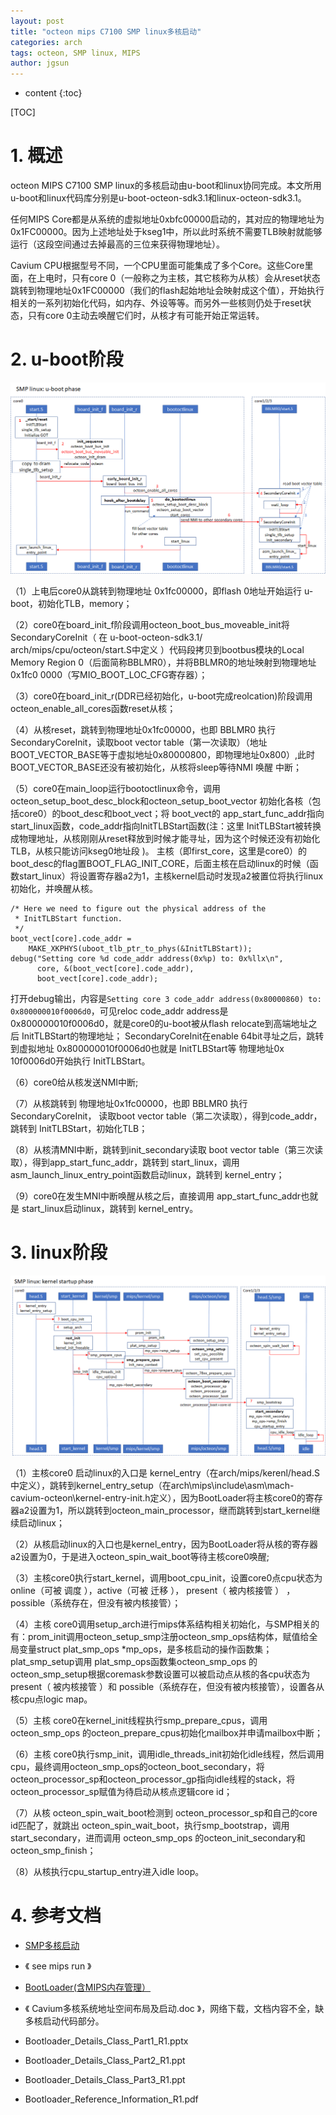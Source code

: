 ```yaml
---
layout: post
title: "octeon mips C7100 SMP linux多核启动"
categories: arch
tags: octeon, SMP linux, MIPS
author: jgsun
---
```


* content
{:toc}

[TOC]
# 1. 概述
octeon MIPS C7100 SMP linux的多核启动由u-boot和linux协同完成。本文所用u-boot和linux代码库分别是u-boot-octeon-sdk3.1和linux-octeon-sdk3.1。













任何MIPS Core都是从系统的虚拟地址0xbfc00000启动的，其对应的物理地址为0x1FC00000。因为上述地址处于kseg1中，所以此时系统不需要TLB映射就能够运行（这段空间通过去掉最高的三位来获得物理地址）。

Cavium CPU根据型号不同，一个CPU里面可能集成了多个Core。这些Core里面，在上电时，只有core 0（一般称之为主核，其它核称为从核）会从reset状态跳转到物理地址0x1FC00000（我们的flash起始地址会映射成这个值），开始执行相关的一系列初始化代码，如内存、外设等等。而另外一些核则仍处于reset状态，只有core 0主动去唤醒它们时，从核才有可能开始正常运转。
 
# 2. u-boot阶段

![image](/images/posts/arch/octeon-smp-linux-uboot.png)

（1）上电后core0从跳转到物理地址 0x1fc00000，即flash 0地址开始运行 u-boot，初始化TLB，memory；

（2）core0在board_init_f阶段调用octeon_boot_bus_moveable_init将SecondaryCoreInit（ 在 u-boot-octeon-sdk3.1/ arch/mips/cpu/octeon/start.S中定义 ）代码段拷贝到bootbus模块的Local Memory Region 0（后面简称BBLMR0），并将BBLMR0的地址映射到物理地址0x1fc0 0000（写MIO_BOOT_LOC_CFG寄存器）；

（3）core0在board_init_r(DDR已经初始化，u-boot完成reolcation)阶段调用octeon_enable_all_cores函数reset从核；

（4）从核reset，跳转到物理地址0x1fc00000，也即 BBLMR0 执行 SecondaryCoreInit，读取boot vector table（第一次读取）（地址BOOT_VECTOR_BASE等于虚拟地址0x80000800，即物理地址0x800）,此时 BOOT_VECTOR_BASE还没有被初始化，从核将sleep等待NMI 唤醒 中断；

（5）core0在main_loop运行bootoctlinux命令，调用octeon_setup_boot_desc_block和octeon_setup_boot_vector 初始化各核（包括core0）的boot_desc和boot_vect；将 boot_vect的 app_start_func_addr指向 start_linux函数，code_addr指向InitTLBStart函数(注：这里 InitTLBStart被转换成物理地址，从核刚刚从reset释放到时候才能寻址，因为这个时候还没有初始化TLB，从核只能访问kseg0地址段 )。 主核（即first_core，这里是core0）的 boot_desc的flag置BOOT_FLAG_INIT_CORE，后面主核在启动linux的时候（函数start_linux）将设置寄存器a2为1，主核kernel启动时发现a2被置位将执行linux初始化，并唤醒从核。

```
/* Here we need to figure out the physical address of the
 * InitTLBStart function.
 */
boot_vect[core].code_addr =
    MAKE_XKPHYS(uboot_tlb_ptr_to_phys(&InitTLBStart));
debug("Setting core %d code_addr address(0x%p) to: 0x%llx\n",
      core, &(boot_vect[core].code_addr),
      boot_vect[core].code_addr);
```
打开debug输出，内容是`Setting core 3 code_addr address(0x80000860) to: 0x800000010f0006d0`，可见reloc code_addr address是 0x800000010f0006d0，就是core0的u-boot被从flash relocate到高端地址之后 InitTLBStart的物理地址； SecondaryCoreInit在enable 64bit寻址之后，跳转到虚拟地址 0x800000010f0006d0也就是 InitTLBStart等 物理地址0x 10f0006d0开始执行 InitTLBStart。

（6）core0给从核发送NMI中断;

（7）从核跳转到 物理地址0x1fc00000，也即 BBLMR0 执行 SecondaryCoreInit， 读取boot vector table（第二次读取），得到code_addr，跳转到 InitTLBStart，初始化TLB；

（8）从核清MNI中断，跳转到init_secondary读取 boot vector table（第三次读取），得到app_start_func_addr，跳转到 start_linux，调用asm_launch_linux_entry_point函数启动linux，跳转到 kernel_entry；

（9）core0在发生MNI中断唤醒从核之后，直接调用 app_start_func_addr也就是 start_linux启动linux，跳转到 kernel_entry。
# 3. linux阶段

![image](/images/posts/arch/octeon-smp-linux-kernel.png)

（1）主核core0 启动linux的入口是 kernel_entry（在arch/mips/kerenl/head.S中定义），跳转到kernel_entry_setup（在arch\mips\include\asm\mach-cavium-octeon\kernel-entry-init.h定义），因为BootLoader将主核core0的寄存器a2设置为1，所以跳转到octeon_main_processor，继而跳转到start_kernel继续启动linux；

（2）从核启动linux的入口也是kernel_entry，因为BootLoader将从核的寄存器a2设置为0，于是进入octeon_spin_wait_boot等待主核core0唤醒;

（3）主核core0执行start_kernel，调用boot_cpu_init，设置core0点cpu状态为online（可被 调度 ），active（可被 迁移 ）， present（ 被内核接管 ） ， possible（系统存在，但没有被内核接管）；

（4）主核 core0调用setup_arch进行mips体系结构相关初始化，与SMP相关的有：prom_init调用octeon_setup_smp注册octeon_smp_ops结构体，赋值给全局变量struct plat_smp_ops *mp_ops，是多核启动的操作函数集；plat_smp_setup调用 plat_smp_ops函数集octeon_smp_ops 的octeon_smp_setup根据coremask参数设置可以被启动点从核的各cpu状态为 present（ 被内核接管 ）和 possible（系统存在，但没有被内核接管），设置各从核cpu点logic map。

（5）主核 core0在kernel_init线程执行smp_prepare_cpus，调用octeon_smp_ops 的octeon_prepare_cpus初始化mailbox并申请mailbox中断；

（6）主核 core0执行smp_init，调用idle_threads_init初始化idle线程，然后调用cpu，最终调用octeon_smp_ops的octeon_boot_secondary，将 octeon_processor_sp和octeon_processor_gp指向idle线程的stack，将octeon_processor_sp赋值为待启动从核点逻辑core id；

（7）从核 octeon_spin_wait_boot检测到 octeon_processor_sp和自己的core id匹配了，就跳出 octeon_spin_wait_boot，执行smp_bootstrap，调用start_secondary，进而调用 octeon_smp_ops 的octeon_init_secondary和octeon_smp_finish；

（8）从核执行cpu_startup_entry进入idle loop。

# 4. 参考文档
* [SMP多核启动](https://winddoing.github.io/post/49009.html)
* 《 see mips run 》
* [BootLoader(含MIPS内存管理）](https://www.cnblogs.com/dubingsky/archive/2010/06/03/1751027.html)
* 《 Cavium多核系统地址空间布局及启动.doc 》，网络下载，文档内容不全，缺多核启动代码部分。
* Bootloader_Details_Class_Part1_R1.pptx

* Bootloader_Details_Class_Part2_R1.ppt

* Bootloader_Details_Class_Part3_R1.ppt
* Bootloader_Reference_Information_R1.pdf

